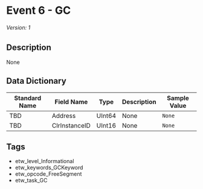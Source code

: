 # Event 6 - GC
###### Version: 1

## Description
None

## Data Dictionary
|Standard Name|Field Name|Type|Description|Sample Value|
|---|---|---|---|---|
|TBD|Address|UInt64|None|`None`|
|TBD|ClrInstanceID|UInt16|None|`None`|

## Tags
* etw_level_Informational
* etw_keywords_GCKeyword
* etw_opcode_FreeSegment
* etw_task_GC